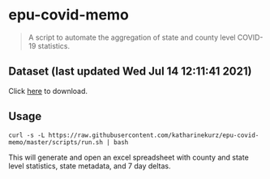 # epu-covid-memo

> A script to automate the aggregation of state and county level COVID-19 statistics.

<!-- tmpl start -->

## Dataset (last updated Wed Jul 14 12:11:41 2021)

Click [here](https://covid-artifacts.s3.amazonaws.com/records/2021-7-14-121141-covid_artifact.xls) to download.

<!-- tmpl end -->

## Usage

```
curl -s -L https://raw.githubusercontent.com/katharinekurz/epu-covid-memo/master/scripts/run.sh | bash
```

This will generate and open an excel spreadsheet with county and state level statistics, state metadata, and 7 day deltas.